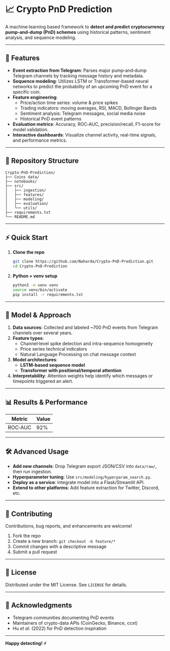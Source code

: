 # 📈 Crypto PnD Prediction

A machine‑learning based framework to **detect and predict cryptocurrency pump‑and‑dump (PnD) schemes** using historical patterns, sentiment analysis, and sequence modeling.

---

## 🚀 Features

- **Event extraction from Telegram**: Parses major pump‑and‑dump Telegram channels by tracking message history and metadata.
- **Sequence modeling**: Utilizes LSTM or Transformer-based neural networks to predict the probability of an upcoming PnD event for a specific coin.
- **Feature engineering**:
  - Price/action time series: volume & price spikes  
  - Trading indicators: moving averages, RSI, MACD, Bollinger Bands  
  - Sentiment analysis: Telegram messages, social media noise  
  - Historical PnD event patterns  
- **Evaluation metrics**: Accuracy, ROC‑AUC, precision/recall, F1-score for model validation.
- **Interactive dashboards**: Visualize channel activity, real-time signals, and performance metrics.

---

## 📁 Repository Structure

```
Crypto-PnD-Prediction/
├── Coins data/
├── notebooks/
├── src/
│   ├── ingestion/
│   ├── features/
│   ├── modeling/
│   ├── evaluation/
│   └── utils/
├── requirements.txt
└── README.md
```

---

## ⚡ Quick Start

1. **Clone the repo**  
   ```bash
   git clone https://github.com/Naharda/Crypto-PnD-Prediction.git
   cd Crypto-PnD-Prediction
   ```

2. **Python + venv setup**  
   ```bash
   python3 -m venv venv
   source venv/bin/activate
   pip install -r requirements.txt
   ```
---

## 🧠 Model & Approach

1. **Data sources**: Collected and labeled ~700 PnD events from Telegram channels over several years.  
2. **Feature types**:
   - Channel‑level spike detection and intra-sequence homogeneity  
   - Price series technical indicators  
   - Natural Language Processing on chat message context  
3. **Model architectures**:
   - **LSTM‑based sequence model**  
   - **Transformer with positional/temporal attention**  
4. **Interpretability**: Attention weights help identify which messages or timepoints triggered an alert.

---

## 📊 Results & Performance

| Metric       | Value       |
|--------------|-------------|
| ROC‑AUC      | 92%         |
---

## 🛠️ Advanced Usage

- **Add new channels**: Drop Telegram export JSON/CSV into `data/raw/`, then run ingestion.
- **Hyperparameter tuning**: Use `src/modeling/hyperparam_search.py`.
- **Deploy as a service**: Integrate model into a Flask/Streamlit API.
- **Extend to other platforms**: Add feature extraction for Twitter, Discord, etc.

---

## 🤝 Contributing

Contributions, bug reports, and enhancements are welcome!

1. Fork the repo  
2. Create a new branch: `git checkout -b feature/*`  
3. Commit changes with a descriptive message  
4. Submit a pull request

---

## 📄 License

Distributed under the MIT License. See `LICENSE` for details.

---

## 🙏 Acknowledgments

- Telegram communities documenting PnD events  
- Maintainers of crypto-data APIs (CoinGecko, Binance, ccxt)  
- Hu *et al*. (2022) for PnD detection inspiration

---

**Happy detecting! ⚡**

